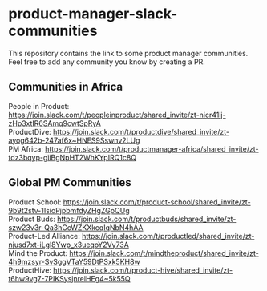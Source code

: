 # product-manager-slack-communities
This repository contains the link to some product manager communities. Feel free to add any community you know by creating a PR.

## Communities in Africa <br/>
People in Product: https://join.slack.com/t/peopleinproduct/shared_invite/zt-nicr41lj-zHp3xtIR6SAmq9cwtSpRyA <br/>
ProductDive: https://join.slack.com/t/productdive/shared_invite/zt-ayog642b-247af6x~HNES9Sswnv2LUg <br/>
PM Africa: https://join.slack.com/t/productmanager-africa/shared_invite/zt-tdz3bqyp-giiBgNpHT2WhKYpIRQ1c8Q <br/>


## Global PM Communities <br/>
Product School: https://join.slack.com/t/product-school/shared_invite/zt-9b9t2stv-1IsioPjpbmfdyZHgZGpQUg <br/>
Product Buds: https://join.slack.com/t/productbuds/shared_invite/zt-szw23v3r-Qa3hCcWZKXkcqIqNbN4hAA <br/>
Product-Led Alliance: https://join.slack.com/t/productled/shared_invite/zt-njusd7xt-iLgl8Ywp_x3ueqoY2Vy73A <br/>
Mind the Product: https://join.slack.com/t/mindtheproduct/shared_invite/zt-4h9mzsyr-SvSggVTaY59DtPSxk5KH8w <br/>
ProductHive: https://join.slack.com/t/product-hive/shared_invite/zt-t6hw9vg7-7PIKSysjnrelHEg4~5k55Q <br/>
